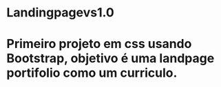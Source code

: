 # Landingpagevs1.0 
# Primeiro projeto em css usando Bootstrap, objetivo é uma landpage portifolio como um curriculo. 
<a img src="https://media.discordapp.net/attachments/1006617180059730032/1021384135954153472/Landing_Page.png?width=200&height=427" target="_blank"> </a>

